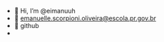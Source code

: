 - 👋 Hi, I’m @eimanuuh
- 👀 emanuelle.scorpioni.oliveira@escola.pr.gov.br
- 🌱 github
-

<!---
eimanuuh/eimanuuh is a ✨ special ✨ repository because its `README.md` (this file) appears on your GitHub profile.
You can click the Preview link to take a look at your changes.eimanuuh/eimanuuh is a ✨ special ✨ repository because its `README.md` (this file) appears on your GitHub profile.
--->
